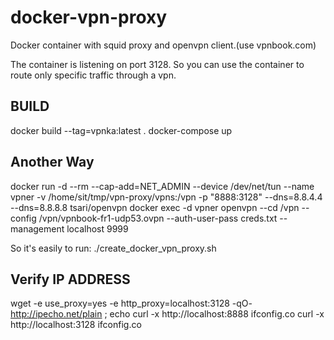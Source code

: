 # docker-vpn-proxy
Docker container with squid proxy and openvpn client.(use vpnbook.com)

The container is listening on port 3128. So you can use the container to route only specific traffic through a vpn.

## BUILD
docker build --tag=vpnka:latest .
docker-compose up

## Another Way
docker run -d --rm --cap-add=NET_ADMIN --device /dev/net/tun --name vpner -v /home/sit/tmp/vpn-proxy/vpns:/vpn -p "8888:3128" --dns=8.8.4.4 --dns=8.8.8.8 tsari/openvpn
docker exec -d vpner openvpn --cd /vpn --config /vpn/vpnbook-fr1-udp53.ovpn --auth-user-pass creds.txt --management localhost 9999

So it's easily to run: 
./create_docker_vpn_proxy.sh


## Verify IP ADDRESS

wget -e use_proxy=yes -e http_proxy=localhost:3128  -qO- http://ipecho.net/plain ; echo
curl -x http://localhost:8888 ifconfig.co
curl -x http://localhost:3128 ifconfig.co

